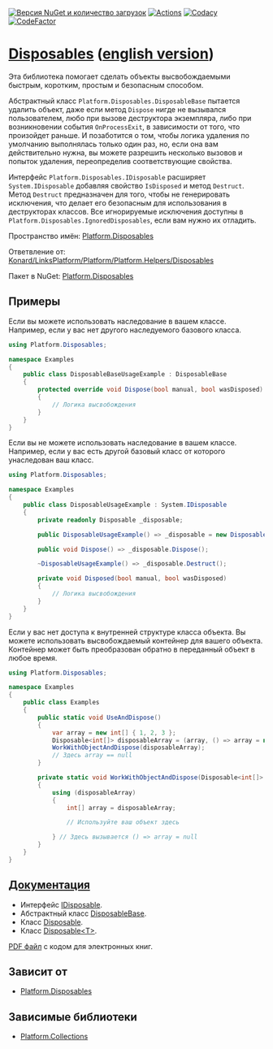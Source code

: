 [![Версия NuGet и количество загрузок](https://buildstats.info/nuget/Platform.Disposables)](https://www.nuget.org/packages/Platform.Disposables)
[![Actions](https://github.com/linksplatform/Disposables/workflows/CD/badge.svg)](https://github.com/linksplatform/Disposables/actions?workflow=CD)
[![Codacy](https://api.codacy.com/project/badge/Grade/3fdafa7bb9334ea4ac4ce242039d278a)](https://app.codacy.com/app/drakonard/Disposables?utm_source=github.com&utm_medium=referral&utm_content=linksplatform/Disposables&utm_campaign=Badge_Grade_Dashboard)
[![CodeFactor](https://www.codefactor.io/repository/github/linksplatform/disposables/badge)](https://www.codefactor.io/repository/github/linksplatform/disposables)

# [Disposables](https://github.com/linksplatform/Disposables) ([english version](README.md))

Эта библиотека помогает сделать объекты высвобождаемыми быстрым, коротким, простым и безопасным способом. 

Абстрактный класс `Platform.Disposables.DisposableBase` пытается удалить объект, даже если метод `Dispose` нигде не вызывался пользователем, любо при вызове деструктора экземпляра, либо при возникновении события `OnProcessExit`, в зависимости от того, что произойдет раньше. И позаботится о том, чтобы логика удаления по умолчанию выполнялась только один раз, но, если она вам действительно нужна, вы можете разрешить несколько вызовов и попыток удаления, переопределив соответствующие свойства. 

Интерфейс `Platform.Disposables.IDisposable` расширяет `System.IDisposable` добавляя свойство `IsDisposed` и метод `Destruct`. Метод `Destruct` предназначен для того, чтобы не генерировать исключения, что делает его безопасным для использования в деструкторах классов. Все игнорируемые исключения доступны в `Platform.Disposables.IgnoredDisposables`, если вам нужно их отладить.

Пространство имён: [Platform.Disposables](https://linksplatform.github.io/Disposables/api/Platform.Disposables.html)

Ответвление от: [Konard/LinksPlatform/Platform/Platform.Helpers/Disposables](https://github.com/Konard/LinksPlatform/tree/708f6143645333781adae0cad7ae998fefcd6317/Platform/Platform.Helpers/Disposables)

Пакет в NuGet: [Platform.Disposables](https://www.nuget.org/packages/Platform.Disposables)

## Примеры

Если вы можете использовать наследование в вашем классе. Например, если у вас нет другого наследуемого базового класса.

```C#
using Platform.Disposables;

namespace Examples
{
    public class DisposableBaseUsageExample : DisposableBase
    {
        protected override void Dispose(bool manual, bool wasDisposed)
        {
            // Логика высвобождения
        }
    }
}
```

Если вы не можете использовать наследование в вашем классе. Например, если у вас есть другой базовый класс от которого унаследован ваш класс.

```C#
using Platform.Disposables;

namespace Examples
{
    public class DisposableUsageExample : System.IDisposable
    {
        private readonly Disposable _disposable;

        public DisposableUsageExample() => _disposable = new Disposable(Disposed);

        public void Dispose() => _disposable.Dispose();

        ~DisposableUsageExample() => _disposable.Destruct();

        private void Disposed(bool manual, bool wasDisposed)
        {
            // Логика высвобождения
        }
    }
}
```

Если у вас нет доступа к внутренней структуре класса объекта. Вы можете использовать высвобождаемый контейнер для вашего объекта. Контейнер может быть преобразован обратно в переданный объект в любое время.

```C#
using Platform.Disposables;

namespace Examples
{
    public class Examples
    {
        public static void UseAndDispose()
        {
            var array = new int[] { 1, 2, 3 };
            Disposable<int[]> disposableArray = (array, () => array = null);
            WorkWithObjectAndDispose(disposableArray);
            // Здесь array == null
        }

        private static void WorkWithObjectAndDispose(Disposable<int[]> disposableArray)
        {
            using (disposableArray)
            {
                int[] array = disposableArray;

                // Используйте ваш объект здесь

            } // Здесь вызывается () => array = null
        }
    }
}
```

## [Документация](https://linksplatform.github.io/Disposables)
*   Интерфейс [IDisposable](https://linksplatform.github.io/Disposables/api/Platform.Disposables.IDisposable.html).
*   Абстрактный класс [DisposableBase](https://linksplatform.github.io/Disposables/api/Platform.Disposables.DisposableBase.html).
*   Класс [Disposable](https://linksplatform.github.io/Disposables/api/Platform.Disposables.Disposable.html).
*   Класс [Disposable\<T\>](https://linksplatform.github.io/Disposables/api/Platform.Disposables.Disposable-1.html).

[PDF файл](https://linksplatform.github.io/Disposables/Platform.Disposables.pdf) с кодом для электронных книг.

## Зависит от
*   [Platform.Disposables](https://github.com/linksplatform/Disposables)

## Зависимые библиотеки
*   [Platform.Collections](https://github.com/linksplatform/Collections)
